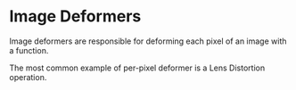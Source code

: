 # Image Deformers

Image deformers are responsible for deforming each pixel of an image with a function.

The most common example of per-pixel deformer is a Lens Distortion operation.
